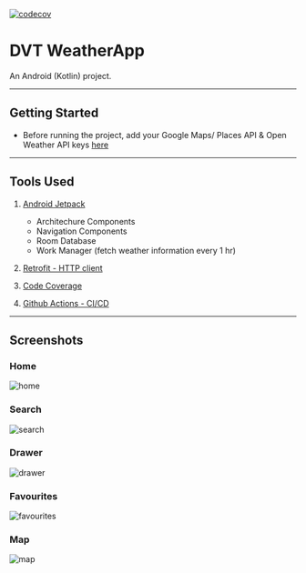 [![codecov](https://codecov.io/gh/sugedavid/DVT-Weather-App-Android/branch/master/graph/badge.svg?token=330WDPLF5C)](https://codecov.io/gh/sugedavid/DVT-Weather-App-Android)

# DVT WeatherApp

An Android (Kotlin) project.

-------------------

## Getting Started

- Before running the project, add your Google Maps/ Places API & Open Weather API keys [here](app/src/main/res/values/secrets.xml)

-------------------

## Tools Used

1. [Android Jetpack](https://developer.android.com/jetpack)
   - Architechure Components
   - Navigation Components
   - Room Database
   - Work Manager (fetch weather information every 1 hr)
   
2. [Retrofit - HTTP client](https://square.github.io/retrofit/)
3. [Code Coverage](https://docs.codecov.com/docs/about-code-coverage)
4. [Github Actions - CI/CD](https://docs.github.com/en/actions)

-------------------

## Screenshots

### Home

![home](https://user-images.githubusercontent.com/63927686/195557050-85e327ef-9d6b-408a-b64b-62bfb1f9f815.png)

### Search

![search](https://user-images.githubusercontent.com/63927686/194921063-01f8b040-38e9-4ab6-ad6f-ebf8c2c6bd62.png)

### Drawer

![drawer](https://user-images.githubusercontent.com/63927686/194921097-e44ddfa0-ba9c-40eb-8bdb-ec6a2c4d7ab0.png)

### Favourites

![favourites](https://user-images.githubusercontent.com/63927686/194921123-5c0c3c8c-5039-4208-8f34-4710e969fb02.png)

### Map

![map](https://user-images.githubusercontent.com/63927686/195557106-78792115-2e79-48c0-8212-af63839f8cec.png)

